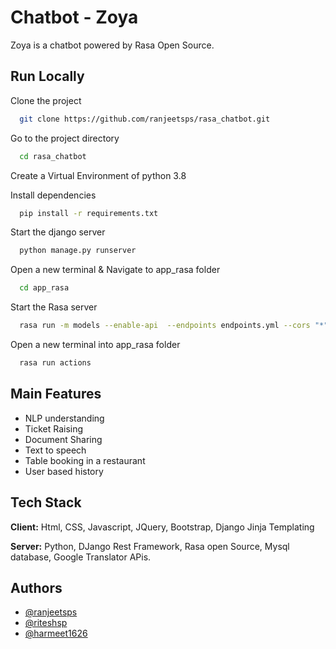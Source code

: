 # Chatbot - Zoya

Zoya is a chatbot powered by Rasa Open Source.


## Run Locally

Clone the project

```bash
  git clone https://github.com/ranjeetsps/rasa_chatbot.git
```

Go to the project directory

```bash
  cd rasa_chatbot
```
Create a Virtual Environment of python 3.8


Install dependencies

```bash
  pip install -r requirements.txt
```

Start the django server

```bash
  python manage.py runserver
```

Open a new terminal & Navigate to app_rasa folder

```bash
  cd app_rasa
```

Start the Rasa server

```bash
  rasa run -m models --enable-api  --endpoints endpoints.yml --cors "*" --debug

```

Open a new terminal into app_rasa folder

```bash
  rasa run actions
```


## Main Features

- NLP understanding
- Ticket Raising
- Document Sharing
- Text to speech
- Table booking in a restaurant
- User based history 



## Tech Stack

**Client:** Html, CSS, Javascript, JQuery, Bootstrap, Django Jinja Templating

**Server:** Python, DJango Rest Framework, Rasa open Source, Mysql database, Google Translator APis.

## Authors

- [@ranjeetsps](https://www.github.com/ranjeetsps)
- [@riteshsp](https://www.github.com/riteshsp)
- [@harmeet1626](https://www.github.com/harmeet1626)

